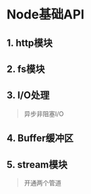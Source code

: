 # Node基础API







## 1. http模块



## 2. fs模块



## 3. I/O处理

> 异步非阻塞I/O



## 4. Buffer缓冲区



## 5. stream模块

> 开通两个管道
>
> 

## 